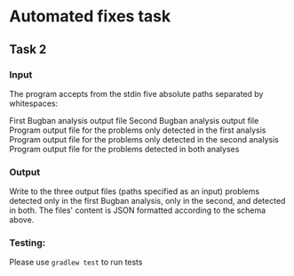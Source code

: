 # Automated fixes task

## Task 2

### Input

The program accepts from the stdin five absolute paths separated by whitespaces:

First Bugban analysis output file
Second Bugban analysis output file
Program output file for the problems only detected in the first analysis
Program output file for the problems only detected in the second analysis
Program output file for the problems detected in both analyses

### Output

Write to the three output files (paths specified as an input) problems detected only in the first Bugban analysis, only in the second, and detected in both. The files' content is JSON formatted according to the schema above.

### Testing:

Please use `gradlew test` to run tests

